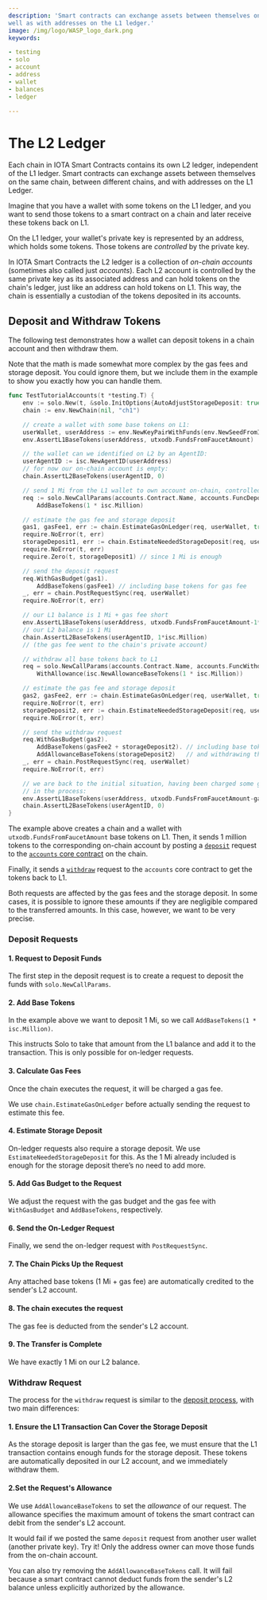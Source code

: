 ```yaml
---
description: 'Smart contracts can exchange assets between themselves on the same chain and between different chains, as
well as with addresses on the L1 ledger.'
image: /img/logo/WASP_logo_dark.png
keywords:

- testing
- solo
- account
- address
- wallet
- balances
- ledger

---
```


# The L2 Ledger

Each chain in IOTA Smart Contracts contains its own L2 ledger, independent of the L1 ledger.
Smart contracts can exchange assets between themselves on the same chain, between different chains, and with addresses
on the L1 Ledger.

Imagine that you have a wallet with some tokens on the L1 ledger, and you want to send those tokens to a smart contract
on a chain and later receive these tokens back on L1.

On the L1 ledger, your wallet's private key is represented by an address, which holds some tokens.
Those tokens are _controlled_ by the private key.

In IOTA Smart Contracts the L2 ledger is a collection of _on-chain accounts_ (sometimes also called just _accounts_).
Each L2 account is controlled by the same private key as its associated address and can hold tokens on the chain's
ledger, just like an address can hold tokens on L1.
This way, the chain is essentially a custodian of the tokens deposited in its accounts.

## Deposit and Withdraw Tokens

The following test demonstrates how a wallet can deposit tokens in a chain
account and then withdraw them.

Note that the math is made somewhat more complex by the gas fees and storage deposit.
You could ignore them, but we include them in the example to show you exactly how you can handle them.

```go
func TestTutorialAccounts(t *testing.T) {
	env := solo.New(t, &solo.InitOptions{AutoAdjustStorageDeposit: true})
	chain := env.NewChain(nil, "ch1")

	// create a wallet with some base tokens on L1:
	userWallet, userAddress := env.NewKeyPairWithFunds(env.NewSeedFromIndex(0))
	env.AssertL1BaseTokens(userAddress, utxodb.FundsFromFaucetAmount)

	// the wallet can we identified on L2 by an AgentID:
	userAgentID := isc.NewAgentID(userAddress)
	// for now our on-chain account is empty:
	chain.AssertL2BaseTokens(userAgentID, 0)

	// send 1 Mi from the L1 wallet to own account on-chain, controlled by the same wallet
	req := solo.NewCallParams(accounts.Contract.Name, accounts.FuncDeposit.Name).
		AddBaseTokens(1 * isc.Million)

	// estimate the gas fee and storage deposit
	gas1, gasFee1, err := chain.EstimateGasOnLedger(req, userWallet, true)
	require.NoError(t, err)
	storageDeposit1, err := chain.EstimateNeededStorageDeposit(req, userWallet)
	require.NoError(t, err)
	require.Zero(t, storageDeposit1) // since 1 Mi is enough

	// send the deposit request
	req.WithGasBudget(gas1).
		AddBaseTokens(gasFee1) // including base tokens for gas fee
	_, err = chain.PostRequestSync(req, userWallet)
	require.NoError(t, err)

	// our L1 balance is 1 Mi + gas fee short
	env.AssertL1BaseTokens(userAddress, utxodb.FundsFromFaucetAmount-1*isc.Million-gasFee1)
	// our L2 balance is 1 Mi
	chain.AssertL2BaseTokens(userAgentID, 1*isc.Million)
	// (the gas fee went to the chain's private account)

	// withdraw all base tokens back to L1
	req = solo.NewCallParams(accounts.Contract.Name, accounts.FuncWithdraw.Name).
		WithAllowance(isc.NewAllowanceBaseTokens(1 * isc.Million))

	// estimate the gas fee and storage deposit
	gas2, gasFee2, err := chain.EstimateGasOnLedger(req, userWallet, true)
	require.NoError(t, err)
	storageDeposit2, err := chain.EstimateNeededStorageDeposit(req, userWallet)
	require.NoError(t, err)

	// send the withdraw request
	req.WithGasBudget(gas2).
		AddBaseTokens(gasFee2 + storageDeposit2). // including base tokens for gas fee and storage
		AddAllowanceBaseTokens(storageDeposit2)   // and withdrawing the storage as well
	_, err = chain.PostRequestSync(req, userWallet)
	require.NoError(t, err)

	// we are back to the initial situation, having been charged some gas fees
	// in the process:
	env.AssertL1BaseTokens(userAddress, utxodb.FundsFromFaucetAmount-gasFee1-gasFee2)
	chain.AssertL2BaseTokens(userAgentID, 0)
}
```

The example above creates a chain and a wallet with `utxodb.FundsFromFaucetAmount` base tokens on L1.
Then, it sends 1 million tokens to the corresponding on-chain account by posting a
[`deposit`](../core_concepts/core_contracts/accounts.md#deposit) request to the
[`accounts` core contract](../core_concepts/core_contracts/accounts.md) on the chain.

Finally, it sends a [`withdraw`](../core_concepts/core_contracts/accounts.md#withdraw) request to the `accounts` core
contract to get the tokens back to L1.

Both requests are affected by the gas fees and the storage deposit.
In some cases, it is possible to ignore these amounts if they are negligible compared to the transferred amounts.
In this case, however, we want to be very precise.

### Deposit Requests

#### 1. Request to Deposit Funds

The first step in the deposit request is to create a request to deposit the funds with `solo.NewCallParams`.

#### 2. Add Base Tokens

In the example above we want to deposit 1 Mi, so we call `AddBaseTokens(1 * isc.Million)`.

This instructs Solo to take that amount from the L1 balance and add it to the transaction. This is only possible for
on-ledger requests.

#### 3. Calculate Gas Fees

Once the chain executes the request, it will be charged a gas fee.

We use `chain.EstimateGasOnLedger` before actually sending the request to estimate this fee.

#### 4. Estimate Storage Deposit

On-ledger requests also require a storage deposit. We use `EstimateNeededStorageDeposit` for this. As the 1 Mi already
included is enough for the storage deposit there’s no need to add more.

#### 5. Add Gas Budget to the Request

We adjust the request with the gas budget and the gas fee with `WithGasBudget` and `AddBaseTokens`, respectively.

#### 6. Send the On-Ledger Request

Finally, we send the on-ledger request with `PostRequestSync`.

#### 7. The Chain Picks Up the Request

Any attached base tokens (1 Mi + gas fee) are automatically credited to the sender's L2 account.

#### 8. The chain executes the request

The gas fee is deducted from the sender's L2 account.

#### 9. The Transfer is Complete

We have exactly 1 Mi on our L2 balance.

### Withdraw Request

The process for the `withdraw` request is similar to the [deposit process](#deposit-requests), with two main
differences:

#### 1. Ensure the L1 Transaction Can Cover the Storage Deposit

As the storage deposit is larger than the gas fee, we must ensure that the L1 transaction contains enough funds for the
storage deposit. These tokens are automatically deposited in our L2 account, and we immediately withdraw them.

#### 2.Set the Request's Allowance

We use `AddAllowanceBaseTokens` to set the _allowance_ of our request. The allowance specifies the maximum amount of
tokens the smart contract can debit from the sender's L2 account.

It would fail if we posted the same `deposit` request from another user wallet (another private key).
Try it! Only the address owner can move those funds from the on-chain account.

You can also try removing the `AddAllowanceBaseTokens` call. It will fail because a smart contract cannot deduct funds from the
sender's L2 balance unless explicitly authorized by the allowance.



